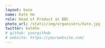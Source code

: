 ```yaml
---
layout: base
name: Kate Ho
role: Head of Product at BBC
photo_url: /static/img/organisers/kate.jpg
twitter: kateho
# github: yourgithub
# website: https://yourwebsite.com/
---
```

